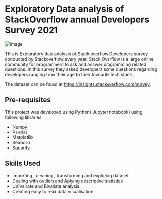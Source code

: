 # Exploratory Data analysis of StackOverflow annual Developers Survey 2021
![image](https://user-images.githubusercontent.com/76834393/208855827-c37f171b-5431-48b8-afb8-4a91fd7c25ab.png)

This is Exploratory data analysis of Stack overflow Developers survey conducted by Stackoverflow every year. Stack Overflow is a large online community for programmers to ask and answer programming related questions. In this survey they asked developers some questions regarding developers ranging from their age to their favourite tech stack .

The dataset can be found at https://insights.stackoverflow.com/survey.
## Pre-requisites
This project was developed using Python( Jupyter notebook) using following libraries
- Numpy
- Pandas
- Matplotlib
- Seaborn
- Squarify
## Skills Used
- Importing , cleaning , transforming and exploring dataset
- Dealing with outliers and Aplying descriptive statistics 
- UniVairate and Bivariate analysis.
- Creating easy to read data visualisation 
